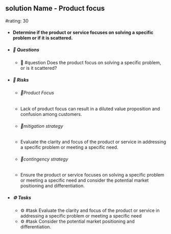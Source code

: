 ## solution Name - Product focus
#rating: 30
- #### Determine if the product or service focuses on solving a specific problem or if it is scattered.
- ##### 💭 Questions
  - 💭 #question Does the product focus on solving a specific problem, or is it scattered?
- ##### 🚨 Risks

  - ###### 🚨Product Focus
  - Lack of product focus can result in a diluted value proposition and confusion among customers.
  - ###### 🚨mitigation strategy
  - Evaluate the clarity and focus of the product or service in addressing a specific problem or meeting a specific need.
  - ###### 🚨contingency strategy
  - Ensure the product or service focuses on solving a specific problem or meeting a specific need and consider the potential market positioning and differentiation.
- ##### ⚙️ Tasks
  - ⚙️ #task Evaluate the clarity and focus of the product or service in addressing a specific problem or meeting a specific need
  - ⚙️ #task  Consider the potential market positioning and differentiation.


